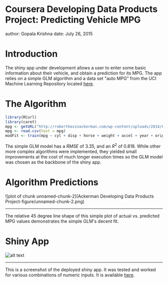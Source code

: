 Coursera Developing Data Products Project: Predicting Vehicle MPG
========================================================
author: Gopala Krishna
date: July 26, 2015

Introduction
========================================================
The shiny app under development allows a user to enter some basic information about their vehicle, and obtain a prediction for its MPG.  The app relies on a simple GLM algorithm and a data set "auto MPG" from the UCI Machine Learning Repository located [here](http://bit.ly/1sgiKaS). 

The Algorithm
========================================================


```r
library(RCurl)
library(caret)
mpg <- getURL("http://robertkevinackerman.com/wp-content/uploads/2014/08/mpg.csv")
mpg <- read.csv(text = mpg)
modFit <- train(mpg ~ cyl + disp + horse + weight + accel + year + origin, method="glm", data=mpg)
```
The simple GLM model has a $RMSE$ of 3.35, and an $R^2$ of 0.818.  While other more complex algorithms were implemented, they yielded small improvements at the cost of much longer execution times so the GLM model was chosen as the backbone of the shiny app.

Algorithm Predictions
========================================================

![plot of chunk unnamed-chunk-2](Ackerman Developing Data Products Project-figure/unnamed-chunk-2.png) 
***
The relative 45 degree line shape of this simple plot of actual vs. predicted MPG values demonstrates the simple GLM's decent fit.

Shiny App
========================================================
![alt text](http://robertkevinackerman.com/wp-content/uploads/2014/08/shiny.png)
***
This is a screenshot of the deployed shiny app.  It was tested and worked for various combinations of numeric inputs. It is available [here](http://rkackerman.shinyapps.io/Shiny/).



